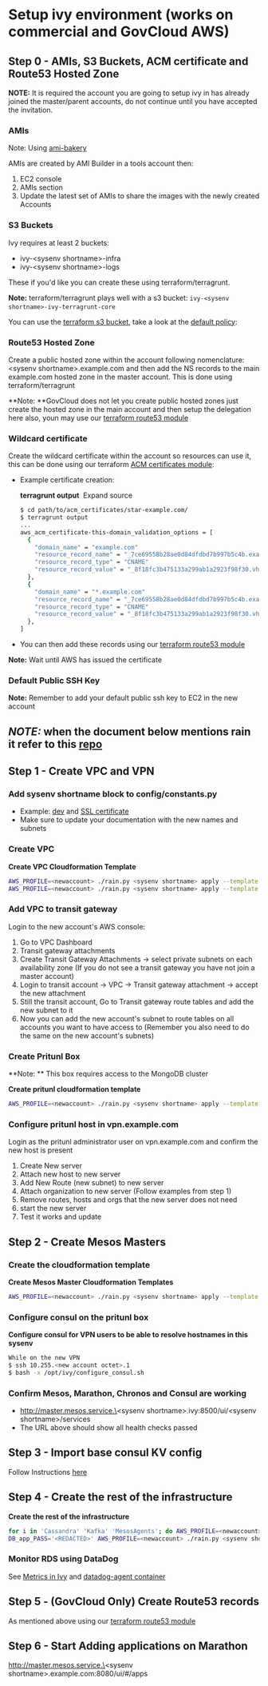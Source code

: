# Setup ivy environment (works on commercial and GovCloud AWS)

## Step 0 - AMIs, S3 Buckets, ACM certificate and Route53 Hosted Zone

**NOTE:** It is required the account you are going to setup ivy in has
already joined the master/parent accounts, do not continue until you
have accepted the invitation.

### AMIs

Note: Using [ami-bakery](https://github.com/nxtlytics/ivy-ami-bakery)

AMIs are created by AMI Builder in a tools account then:

1.  EC2 console
2.  AMIs section
3.  Update the latest set of AMIs to share the images with the newly
    created Accounts

### S3 Buckets

Ivy requires at least 2 buckets:

-   ivy-\<sysenv shortname\>-infra
-   ivy-\<sysenv shortname\>-logs

These if you'd like you can create these using terraform/terragrunt.

**Note:** terraform/terragrunt plays well with a s3 bucket:
`ivy-<sysenv shortname>-ivy-terragrunt-core` 

You can use the [terraform s3 bucket](https://github.com/nxtlytics/ivy-terraform-modules/tree/master/aws/s3-terraform-state-bucket), take a look at the [default policy](./AWS_policies.md#simple-block-everything-not-coming-from-within-the-org):

### Route53 Hosted Zone

Create a public hosted zone within the account following nomenclature:
\<sysenv shortname\>.example.com and then add the NS records to the main
example.com hosted zone in the master account. This is done using
terraform/terragrunt

**Note: **GovCloud does not let you create public hosted zones just
create the hosted zone in the main account and then setup the
delegation here also, youn may use our [terraform route53 module](https://github.com/nxtlytics/ivy-terraform-modules/tree/master/aws/route53)

### Wildcard certificate

Create the wildcard certificate within the account so resources can use
it, this can be done using our terraform [ACM certificates module](https://github.com/nxtlytics/ivy-terraform-modules/tree/master/aws/acm_certificates):

-   Example certificate creation:

    **terragrunt output**  Expand source

    ```bash
    $ cd path/to/acm_certificates/star-example.com/
    $ terragrunt output
    ...
    aws_acm_certificate-this-domain_validation_options = [
      {
        "domain_name" = "example.com"
        "resource_record_name" = "_7ce69558b28ae0d84dfdbd7b997b5c4b.example.com."
        "resource_record_type" = "CNAME"
        "resource_record_value" = "_8f18fc3b475133a299ab1a2923f98f30.vhzmpjdqfx.acm-validations.aws."
      },
      {
        "domain_name" = "*.example.com"
        "resource_record_name" = "_7ce69558b28ae0d84dfdbd7b997b5c4b.example.com."
        "resource_record_type" = "CNAME"
        "resource_record_value" = "_8f18fc3b475133a299ab1a2923f98f30.vhzmpjdqfx.acm-validations.aws."
      },
    ]
    ```

-   You can then add these records using our [terraform route53 module](https://github.com/nxtlytics/ivy-terraform-modules/tree/master/aws/route53)

**Note:** Wait until AWS has issued the certificate

### Default Public SSH Key

**Note:** Remember to add your default public ssh key to EC2 in the new account

## *NOTE:* when the document below mentions rain it refer to this [repo](https://github.com/nxtlytics/ivy-rain)

## Step 1 - Create VPC and VPN

### Add sysenv shortname block to config/constants.py

-   Example:
    [dev](https://github.com/nxtlytics/ivy-rain/blob/master/config/constants.py#L14-L153)
    and [SSL certificate](https://github.com/nxtlytics/ivy-rain/blob/master/config/constants.py#L224-L232)
-   Make sure to update your documentation with the new names and subnets

### Create VPC

**Create VPC Cloudformation Template**

```bash
AWS_PROFILE=<newaccount> ./rain.py <sysenv shortname> apply --template VPC
AWS_PROFILE=<newaccount> ./rain.py <sysenv shortname> apply --template SecurityGroups
```

### Add VPC to transit gateway

Login to the new account's AWS console:

1.  Go to VPC Dashboard
2.  Transit gateway attachments
3.  Create Transit Gateway Attachments → select private subnets on each
    availability zone (If you do not see a transit gateway you have not
    join a master account)
4.  Login to transit account → VPC → Transit gateway attachment → accept
    the new attachment
5.  Still the transit account, Go to Transit gateway route tables and
    add the new subnet to it
6.  Now you can add the new account's subnet to route tables on all
    accounts you want to have access to (Remember you also need to do
    the same on the new account's subnets)

### Create Pritunl Box

**Note: ** This box requires access to the MongoDB cluster

**Create pritunl cloudformation template**

```bash
AWS_PROFILE=<newaccount> ./rain.py <sysenv shortname> apply --template Pritunl
```

### Configure pritunl host in vpn.example.com

Login as the pritunl administrator user on vpn.example.com and confirm the
new host is present

1.  Create New server 
2.  Attach new host to new server
3.  Add New Route (new subnet) to new server
4.  Attach organization to new server (Follow examples from step 1)
5.  Remove routes, hosts and orgs that the new server does not need
6.  start the new server
7.  Test it works and update

## Step 2 - Create Mesos Masters

### Create the cloudformation template

**Create Mesos Master Cloudformation Templates**

```bash
AWS_PROFILE=<newaccount> ./rain.py <sysenv shortname> apply --template MesosMasters
```

### Configure consul on the pritunl box

**Configure consul for VPN users to be able to resolve hostnames in this
sysenv**

```bash
While on the new VPN
$ ssh 10.255.<new account octet>.1
$ bash -x /opt/ivy/configure_consul.sh
```

### Confirm Mesos, Marathon, Chronos and Consul are working

- http://master.mesos.service.\<sysenv shortname\>.ivy:8500/ui/\<sysenv shortname\>/services
- The URL above should show all health checks passed

## Step 3 - Import base consul KV config

Follow Instructions [here](https://github.com/nxtlytics/ivy-rain/blob/master/scripts/consul-kv-tool/README.md)

## Step 4 - Create the rest of the infrastructure

**Create the rest of the infrastructure**

```bash
for i in 'Cassandra' 'Kafka' 'MesosAgents'; do AWS_PROFILE=<newaccount> ./rain.py <sysenv shortname> apply --template "${i}"; done
DB_app_PASS='<REDACTED>' AWS_PROFILE=<newaccount> ./rain.py <sysenv shortname> apply --template RDS
```

### Monitor RDS using DataDog

See [Metrics in Ivy](../Metrics_in_Datadog.md) and [datadog-agent container](https://github.com/nxtlytics/ivy-base-containers/tree/master/datadog-agent)

## Step 5 - (GovCloud Only) Create Route53 records

As mentioned above using our [terraform route53 module](https://github.com/nxtlytics/ivy-terraform-modules/tree/master/aws/route53)

## Step 6 - Start Adding applications on Marathon

http://master.mesos.service.\<sysenv shortname\>.example.com:8080/ui/\#/apps

